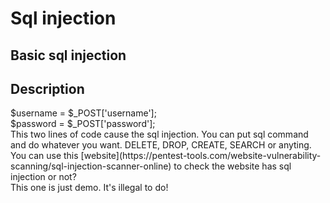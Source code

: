 # Sql injection
 Basic sql injection
-----------
<h2>Description</h2>
$username = $_POST['username']; 
<br>
$password = $_POST['password'];
<br>
This two lines of code cause the sql injection. You can put sql command and do whatever you want. DELETE, DROP, CREATE, SEARCH or anyting.<br>
You can use this [website](https://pentest-tools.com/website-vulnerability-scanning/sql-injection-scanner-online) to check the website has sql injection or not? <br>
This one is just demo. It's illegal to do! 

